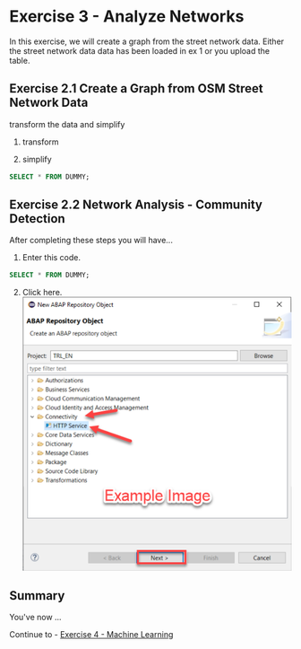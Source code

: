 # Exercise 3 - Analyze Networks

In this exercise, we will create a graph from the street network data.
Either the street network data data has been loaded in ex 1 or you upload the table.

## Exercise 2.1 Create a Graph from OSM Street Network Data

transform the data and simplify

1. transform

2. simplify
```sql
SELECT * FROM DUMMY;
```



## Exercise 2.2 Network Analysis - Community Detection

After completing these steps you will have...

1.	Enter this code.
```sql
SELECT * FROM DUMMY;
```

2.	Click here.
<br>![](/exercises/ex2/images/02_02_0010.png)

## Summary

You've now ...

Continue to - [Exercise 4 - Machine Learning](../ex4/README.md)
